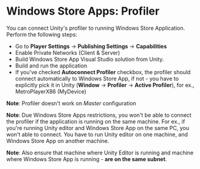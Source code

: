 Windows Store Apps: Profiler
=======================


You can connect Unity's profiler to running Windows Store Application. 
Perform the following steps:

* Go to **Player Settings** -> **Publishing Settings** -> **Capabilities**
* Enable Private Networks (Client & Server)
* Build Windows Store App Visual Studio solution from Unity.
* Build and run the application
* If you've checked **Autoconnect Profiler** checkbox, the profiler should connect automatically to Windows Store App, if not - you have to explicitly pick it in Unity (**Window** -&gt; **Profiler** -&gt; **Active Profiler**), for ex., MetroPlayerX86 (MyDevice)

**Note**: Profiler doesn't work on _Master_ configuration

**Note**: Due Windows Store Apps restrictions, you won't be able to connect the profiler if the application is running on the same machine. For ex., if you're running Unity editor and Windows Store App on the same PC, you won't able to connect. You have to run Unity editor on one machine, and Windows Store App on another machine.

**Note**: Also ensure that machine where Unity Editor is running and machine where Windows Store App is running - **are on the same subnet**.
